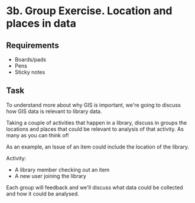 3b. Group Exercise. Location and places in data
===============================================

Requirements
------------

- Boards/pads
- Pens
- Sticky notes

Task
----

To understand more about why GIS is important, we're going to discuss how GIS data is relevant to library data.

Taking a couple of activities that happen in a library, discuss in groups the locations and places that could be relevant to analysis of that activity.  As many as you can think of!

As an example, an Issue of an item could include the location of the library.

Activity:

- A library member checking out an item
- A new user joining the library

Each group will feedback and we'll discuss what data could be collected and how it could be analysed.